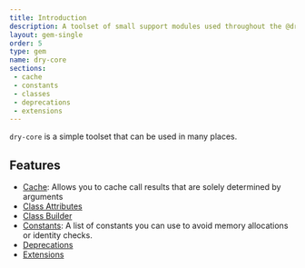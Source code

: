 ```yaml
---
title: Introduction
description: A toolset of small support modules used throughout the @dry-rb & @rom-rb ecosystems
layout: gem-single
order: 5
type: gem
name: dry-core
sections:
 - cache
 - constants
 - classes
 - deprecations
 - extensions
---
```


`dry-core` is a simple toolset that can be used in many places.

## Features

- [Cache][cache]: Allows you to cache call results that are solely determined by arguments
- [Class Attributes][class-attributes]
- [Class Builder][class-builder]
- [Constants][constants]: A list of constants you can use to avoid memory allocations or identity checks.
- [Deprecations][deprecations]
- [Extensions][extensions]


[cache]: /gems/dry-core/cache
[class-attributes]: /gems/dry-core/classes/class-attributes
[class-builder]: /gems/dry-core/classes/class-builder
[constants]: /gems/dry-core/constants
[extensions]: /gems/dry-core/extensions
[deprecations]: /gems/dry-core/deprecations
